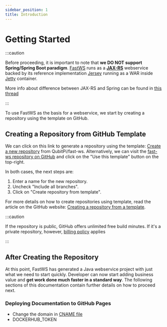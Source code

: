 ```yaml
---
sidebar_position: 1
title: Introduction
---
```


Getting Started
===============

:::caution

Before proceeding, it is important to note that __we DO NOT support Spring/Spring Boot paradigm__.
[FastWS] runs as a **[JAX-RS]** webservice backed by its reference implementation [Jersey] running
as a WAR inside [Jetty] container.

More info about difference between JAX-RS and Spring can be found in [this thread](https://stackoverflow.com/a/42955575)

:::

To use FastWS as the basis for a webservice, we start by creating a repository using the template on GitHub.

Creating a Repository from GitHub Template
------------------------------------------

We can click on this link to generate a repository using the template: [Create a new repository](https://github.com/QubitPi/fast-ws/generate) from QubitPi/fast-ws. Alternatively, we can visit
the [fast-ws repository on GitHub](https://github.com/QubitPi/fast-ws) and click
on the "Use this template" button on the top-right.

In both cases, the next steps are:

1. Enter a name for the new repository.
2. Uncheck "Include all branches".
3. Click on "Create repository from template".

For more details on how to create repositories using template, read the article on the GitHub website:
[Creating a repository from a template](https://docs.github.com/en/free-pro-team@latest/github/creating-cloning-and-archiving-repositories/creating-a-repository-from-a-template).

:::caution

If the repository is public, GitHub offers unlimited free build minutes. If it's a private repository, however,
[billing policy](https://docs.github.com/en/billing/managing-billing-for-your-products/managing-billing-for-github-actions/about-billing-for-github-actions#included-storage-and-minutes)
applies

:::

After Creating the Repository
-----------------------------

At this point, FastWS has generated a Java webservice project with just what we need to start quickly. Developer can now
start adding business value and __get work done much faster in a standard way__. The following sections of this
documentation contain further details on how to proceed next.

### Deploying Documentation to GitHub Pages

- Change the domain in [CNAME file](https://github.com/QubitPi/fast-ws/blob/master/docs/CNAME)
- DOCKERHUB_TOKEN

[JAX-RS]: https://jcp.org/en/jsr/detail?id=370
[FastWS]: https://fastws.qubitpi.org/
[Jersey]: https://qubitpi.github.io/jersey/
[Jetty]: https://en.wikipedia.org/wiki/Jetty_(web_server)
